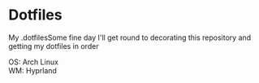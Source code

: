# Dotfiles
My .dotfilesSome fine day I'll get round to decorating this repository and getting my dotfiles in order

OS: Arch Linux <br/>
WM: Hyprland
